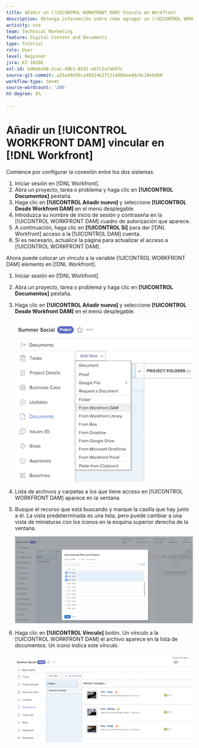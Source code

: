 ```yaml
---
title: Añadir un [!UICONTROL WORKFRONT DAM] Vínculo en Workfront
description: Obtenga información sobre cómo agregar un [!UICONTROL WORKFRONT DAM] Vínculo en Workfront para poder vincular [!UICONTROL DAM] a su proyecto, tarea o problema en Workfront.
activity: use
team: Technical Marketing
feature: Digital Content and Documents
type: Tutorial
role: User
level: Beginner
jira: KT-10106
exl-id: bd0a6498-2cac-49b1-85d1-e6fc2a7ab07c
source-git-commit: a25a49e59ca483246271214886ea4dc9c10e8d66
workflow-type: tm+mt
source-wordcount: '266'
ht-degree: 0%

---
```


# Añadir un [!UICONTROL WORKFRONT DAM] vincular en [!DNL Workfront]

Comience por configurar la conexión entre los dos sistemas.

1. Iniciar sesión en [!DNL Workfront].
1. Abra un proyecto, tarea o problema y haga clic en **[!UICONTROL Documentos]** pestaña.
1. Haga clic en **[!UICONTROL Añadir nuevo]** y seleccione **[!UICONTROL Desde Workfront DAM]** en el menú desplegable.
1. Introduzca su nombre de inicio de sesión y contraseña en la [!UICONTROL WORKFRONT DAM] cuadro de autorización que aparece.
1. A continuación, haga clic en **[!UICONTROL Sí]** para dar [!DNL Workfront] acceso a la [!UICONTROL DAM] cuenta.
1. Si es necesario, actualice la página para actualizar el acceso a [!UICONTROL WORKFRONT DAM].

Ahora puede colocar un vínculo a la variable [!UICONTROL WORKFRONT DAM] elemento en [!DNL Workfront].

1. Iniciar sesión en [!DNL Workfront].
1. Abra un proyecto, tarea o problema y haga clic en **[!UICONTROL Documentos]** pestaña.
1. Haga clic en **[!UICONTROL Añadir nuevo]** y seleccione **[!UICONTROL Desde Workfront DAM]** en el menú desplegable.
   ![Una imagen de la [!UICONTROL Desde Workfront DAM] en la opción [!UICONTROL Añadir nuevo] menú desplegable](assets/01-contributor-from-workfront-dam.png)
1. Lista de archivos y carpetas a los que tiene acceso en [!UICONTROL WORKFRONT DAM] aparece en la ventana.

1. Busque el recurso que está buscando y marque la casilla que hay junto a él. La vista predeterminada es una lista, pero puede cambiar a una vista de miniaturas con los iconos en la esquina superior derecha de la ventana.

   ![Una imagen de los recursos seleccionados en una ventana emergente](assets/02-contributor-select-files-in-dam.png)

1. Haga clic en **[!UICONTROL Vínculo]** botón. Un vínculo a la [!UICONTROL WORKFRONT DAM] el archivo aparece en la lista de documentos. Un icono indica este vínculo.

   ![Una imagen de los vínculos a [!UICONTROL WORKFRONT DAM] archivos que aparecen en la lista de documentos de [!DNL Workfront].](assets/03-contributor-linked-in-wf.png)
